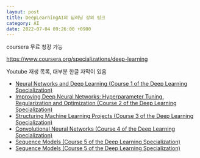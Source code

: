 ```yaml
---
layout: post
title: DeepLearningAI의 딥러닝 강의 링크
category: AI
date: 2022-07-04 09:26:00 +0900
---
```


coursera 무료 청강 가능

<https://www.coursera.org/specializations/deep-learning>

Youtube 재생 목록, 대부분 한글 자막이 있음

- [Neural Networks and Deep Learning (Course 1 of the Deep Learning Specialization)](https://www.youtube.com/playlist?list=PLkDaE6sCZn6Ec-XTbcX1uRg2_u4xOEky0)
- [Improving Deep Neural Networks: Hyperparameter Tuning, Regularization and Optimization (Course 2 of the Deep Learning Specialization)](https://www.youtube.com/playlist?list=PLkDaE6sCZn6Hn0vK8co82zjQtt3T2Nkqc)
- [Structuring Machine Learning Projects (Course 3 of the Deep Learning Specialization)](https://www.youtube.com/playlist?list=PLkDaE6sCZn6E7jZ9sN_xHwSHOdjUxUW_b)
- [Convolutional Neural Networks (Course 4 of the Deep Learning Specialization)](https://www.youtube.com/playlist?list=PLkDaE6sCZn6Gl29AoE31iwdVwSG-KnDzF)
- [Sequence Models (Course 5 of the Deep Learning Specialization)](https://www.youtube.com/playlist?list=PLkDaE6sCZn6F6wUI9tvS_Gw1vaFAx6rd6)
- [Sequence Models (Course 5 of the Deep Learning Specialization)](https://www.youtube.com/playlist?list=PLiWO7LJsDCHcpUmL9grX9WLjyi-e92iCO)
